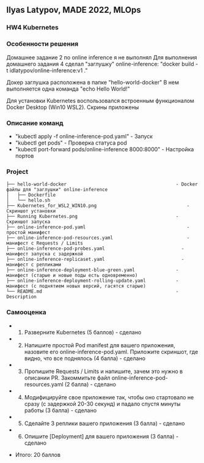 ## Ilyas Latypov, MADE 2022, MLOps
### HW4 Kubernetes


### Особенности решения
Домашнее задание 2 по online inference я не выполнял
Для выполнения домашнего задания 4 сделал  "заглушку" online-inference:
"docker build -t idlatypov/online-inference:v1 ."

Докер заглушка расположена в папке "hello-world-docker"
В нем выполняется одна команда "echo Hello World!" 

Для установки Kubernetes воспользовался встроенным функционалом Docker Desktop (Win10 WSL2). Скрины приложены


### Описание команд
  - "kubectl apply -f online-inference-pod.yaml"                  - Запуск 
  -  "kubectl get pods"          			                            - Проверка статуса pod
  - "kubectl port-forward pods/online-inference 8000:8000"        - Настройка портов


### Project
    ├── hello-world-docker                                        - Docker файлы для "заглушки" online-inference
    │   ├── Dockerfile
    │   └── hello.sh
    ├── Kubernetes_for_WSL2_WIN10.png                    		      - Скриншот установки
    ├── Running Kubernetes.png                                    - Скриншот запуска
    ├── online-inference-pod.yaml                           		  - простой манифест
    ├── online-inference-pod-resources.yaml                 		  - манифест с Requests / Limits
    ├── online-inference-pod-probes.yaml                  		    - манифест запуска с задержкой
    ├── online-inference-replicaset.yaml                         	- манифест с репликами
    ├── online-inference-deployment-blue-green.yaml               - манифест (старые и новые поды есть одновременно)
    ├── online-inference-deployment-rolling-update.yaml           - манифест (с поднятием новых версий, гасятся старые)
    └── README.md                                                 - Description


### Самооценка
+   1. Разверните Kubernetes (5 баллов) - сделано
+   2. Напишите простой Pod manifest для вашего приложения, назовите его online-inference-pod.yaml. Приложите скриншот, где видно, что все поднялось (4 балла) - сделано
+   3. Пропишите Requests / Limits и напишите, зачем это нужно в описании PR. Закоммитьте файл online-inference-pod-resources.yaml (2 балла) - сделано
+   4. Модифицируйте свое приложение так, чтобы оно стартовало не сразу (с задержкой 20-30 секунд) и падало спустя минуты работы (3 балла) - сделано
+   5. Сделайте 3 реплики вашего приложения (3 балла) - сделано
+   6. Опишите [Deployment] для вашего приложения (3 балла) - сделано


+ Итого: 20 баллов
